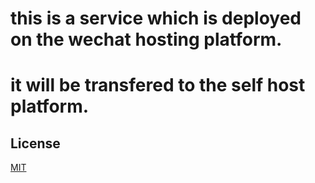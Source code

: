 # this is a service which is deployed on the wechat hosting platform.
# it will be transfered to the self host platform.


## License

[MIT](./LICENSE)
